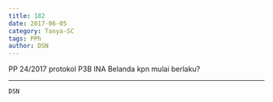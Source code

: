 ```yaml
---
title: 182
date: 2017-06-05
category: Tanya-SC
tags: PPh
author: DSN
---
```


PP 24/2017 protokol P3B INA Belanda kpn mulai berlaku?

---



`DSN`
